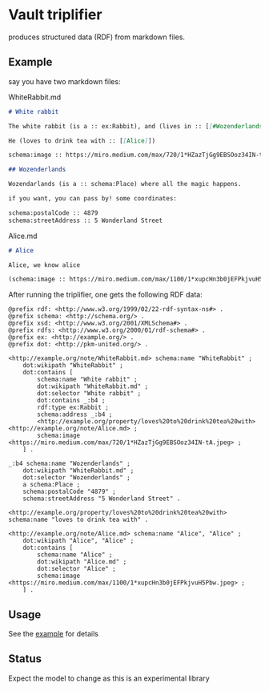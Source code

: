 # Vault triplifier

produces structured data (RDF) from markdown files.

## Example

say you have two markdown files:

WhiteRabbit.md

```markdown
# White rabbit

The white rabbit (is a :: ex:Rabbit), and (lives in :: [[#Wozenderlands]]).

He (loves to drink tea with :: [[Alice]])

schema:image :: https://miro.medium.com/max/720/1*HZazTjGg9EBSOoz34IN-tA.jpeg

## Wozenderlands

Wozendarlands (is a :: schema:Place) where all the magic happens.

if you want, you can pass by! some coordinates:

schema:postalCode :: 4879
schema:streetAddress :: 5 Wonderland Street
```

Alice.md

```markdown
# Alice

Alice, we know alice

(schema:image :: https://miro.medium.com/max/1100/1*xupcHn3b0jEFPkjvuH5Pbw.jpeg)
```

After running the triplifier, one gets the following RDF data:

```turtle
@prefix rdf: <http://www.w3.org/1999/02/22-rdf-syntax-ns#> .
@prefix schema: <http://schema.org/> .
@prefix xsd: <http://www.w3.org/2001/XMLSchema#> .
@prefix rdfs: <http://www.w3.org/2000/01/rdf-schema#> .
@prefix ex: <http://example.org/> .
@prefix dot: <http://pkm-united.org/> .

<http://example.org/note/WhiteRabbit.md> schema:name "WhiteRabbit" ;
	dot:wikipath "WhiteRabbit" ;
	dot:contains [
		schema:name "White rabbit" ;
		dot:wikipath "WhiteRabbit.md" ;
		dot:selector "White rabbit" ;
		dot:contains _:b4 ;
		rdf:type ex:Rabbit ;
		schema:address _:b4 ;
		<http://example.org/property/loves%20to%20drink%20tea%20with> <http://example.org/note/Alice.md> ;
		schema:image <https://miro.medium.com/max/720/1*HZazTjGg9EBSOoz34IN-tA.jpeg> ;
	] .

_:b4 schema:name "Wozenderlands" ;
	dot:wikipath "WhiteRabbit.md" ;
	dot:selector "Wozenderlands" ;
	a schema:Place ;
	schema:postalCode "4879" ;
	schema:streetAddress "5 Wonderland Street" .

<http://example.org/property/loves%20to%20drink%20tea%20with> schema:name "loves to drink tea with" .

<http://example.org/note/Alice.md> schema:name "Alice", "Alice" ;
	dot:wikipath "Alice", "Alice" ;
	dot:contains [
		schema:name "Alice" ;
		dot:wikipath "Alice.md" ;
		dot:selector "Alice" ;
		schema:image <https://miro.medium.com/max/1100/1*xupcHn3b0jEFPkjvuH5Pbw.jpeg> ;
	] .
```

## Usage

See the [example](./example.js) for details

## Status

Expect the model to change as this is an experimental library
